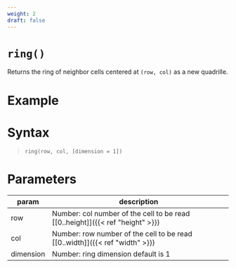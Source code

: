 ```yaml
---
weight: 2
draft: false
---
```


# `ring()`

Returns the ring of neighbor cells centered at `(row, col)` as a new quadrille.

# Example

# Syntax

> `ring(row, col, [dimension = 1])`

# Parameters

| param     | description                                                                     |
|-----------|---------------------------------------------------------------------------------|
| row       | Number: col number of the cell to be read [\[0..height\]]({{< ref "height" >}}) |
| col       | Number: row number of the cell to be read [\[0..width\]]({{< ref "width" >}})   |
| dimension | Number: ring dimension default is 1                                             |